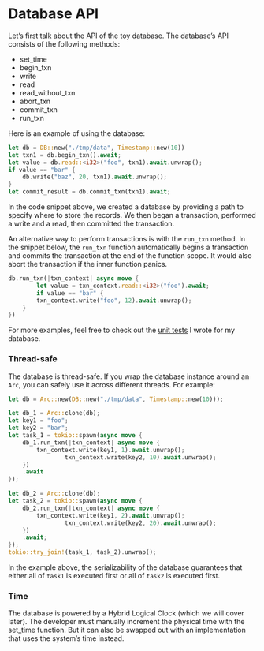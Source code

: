 # Database API

Let’s first talk about the API of the toy database. The database’s API consists of the following methods:

- set_time
- begin_txn
- write
- read
- read_without_txn
- abort_txn
- commit_txn
- run_txn

Here is an example of using the database:

```rust
let db = DB::new("./tmp/data", Timestamp::new(10))
let txn1 = db.begin_txn().await;
let value = db.read::<i32>("foo", txn1).await.unwrap();
if value == "bar" {
	db.write("baz", 20, txn1).await.unwrap();
}
let commit_result = db.commit_txn(txn1).await;
```

In the code snippet above, we created a database by providing a path to specify where to store the records. We then began a transaction, performed a write and a read, then committed the transaction.

An alternative way to perform transactions is with the `run_txn` method. In the snippet below, the `run_txn` function automatically begins a transaction and commits the transaction at the end of the function scope. It would also abort the transaction if the inner function panics.

```rust
db.run_txn(|txn_context| async move {
		let value = txn_context.read::<i32>("foo").await;
		if value == "bar" {
	    txn_context.write("foo", 12).await.unwrap();
    }
})
```

For more examples, feel free to check out the [unit tests](https://github.com/brianshih1/little-key-value-db/blob/master/src/db/db_test.rs) I wrote for my database.

### Thread-safe

The database is thread-safe. If you wrap the database instance around an `Arc`, you can safely use it across different threads. For example:

```rust
let db = Arc::new(DB::new("./tmp/data", Timestamp::new(10)));

let db_1 = Arc::clone(db);
let key1 = "foo";
let key2 = "bar";
let task_1 = tokio::spawn(async move {
    db_1.run_txn(|txn_context| async move {
        txn_context.write(key1, 1).await.unwrap();
				txn_context.write(key2, 10).await.unwrap();
    })
    .await
});

let db_2 = Arc::clone(db);
let task_2 = tokio::spawn(async move {
    db_2.run_txn(|txn_context| async move {
        txn_context.write(key1, 2).await.unwrap();
				txn_context.write(key2, 20).await.unwrap();
    })
    .await;
});
tokio::try_join!(task_1, task_2).unwrap();
```

In the example above, the serializability of the database guarantees that either all of `task1` is executed first or all of `task2` is executed first.

### Time

The database is powered by a Hybrid Logical Clock (which we will cover later). The developer must manually increment the physical time with the set_time function. But it can also be swapped out with an implementation that uses the system’s time instead.
